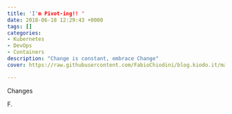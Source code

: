 ```yaml
---
title: 'I'm Pivot-ing!! '
date: 2018-06-18 12:29:43 +0000
tags: []
categories:
- Kubernetes
- DevOps
- Containers
description: "Change is constant, embrace Change"
cover: https://raw.githubusercontent.com/FabioChiodini/blog.kiodo.it/master/images/Worked-Fine-In-Dev-Ops-Problem-Now.jpg

---
```

Changes

F.
